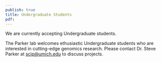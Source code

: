```yaml
---
publish: true
title: Undergraduate Students
pdf:
---
```


<p> We are currently accepting Undergraduate students. </p>
<p>
The Parker lab welcomes ethusiastic Undergraduate students who are interested in
cutting-edge genomics research. Please contact Dr. Steve Parker at <a
href="mailto:scjp@umich.edu">scjp@umich.edu</a> to discuss projects.
</p>

